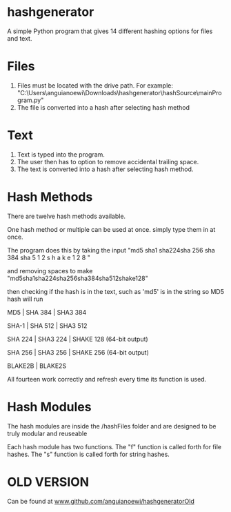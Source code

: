 # hashgenerator
A simple Python program that gives 14 different hashing options for files and text.

# Files
1) Files must be located with the drive path. For example: 
"C:\Users\anguianoewi\Downloads\hashgenerator\hashSource\mainProgram.py"
2) The file is converted into a hash after selecting hash method

# Text
1) Text is typed into the program.
2) The user then has to option to remove accidental trailing space.
3) The text is converted into a hash after selecting hash method.

# Hash Methods

There are twelve hash methods available.

One hash method or multiple can be used at once. simply type them in at once. 

The program does this by taking the input "md5 sha1 sha224sha 256 sha 384 sha 5 1 2 s  h  a  k  e  1  2  8    "

and removing spaces to make "md5sha1sha224sha256sha384sha512shake128"

then checking if the hash is in the text, such as 'md5' is in the string so MD5 hash will run


MD5     |  SHA 384   |  SHA3 384

SHA-1   |  SHA 512   |  SHA3 512

SHA 224 |  SHA3 224  |  SHAKE 128 (64-bit output)

SHA 256 |  SHA3 256  |  SHAKE 256 (64-bit output)

BLAKE2B | BLAKE2S

All fourteen work correctly and refresh every time its function is used.

# Hash Modules

The hash modules are inside the /hashFiles folder and are designed to
be truly modular and reuseable

Each hash module has two functions. The "f" 
function is called forth for file hashes. The 
"s" function is called forth for string hashes.

# OLD VERSION

Can be found at www.github.com/anguianoewi/hashgeneratorOld
